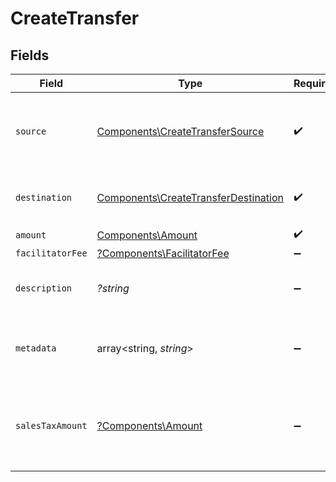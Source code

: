 # CreateTransfer


## Fields

| Field                                                                                                                            | Type                                                                                                                             | Required                                                                                                                         | Description                                                                                                                      | Example                                                                                                                          |
| -------------------------------------------------------------------------------------------------------------------------------- | -------------------------------------------------------------------------------------------------------------------------------- | -------------------------------------------------------------------------------------------------------------------------------- | -------------------------------------------------------------------------------------------------------------------------------- | -------------------------------------------------------------------------------------------------------------------------------- |
| `source`                                                                                                                         | [Components\CreateTransferSource](../../Models/Components/CreateTransferSource.md)                                               | :heavy_check_mark:                                                                                                               | Where funds for a transfer originate. For the source, you must include either a `paymentMethodID` or a `transferID`.             |                                                                                                                                  |
| `destination`                                                                                                                    | [Components\CreateTransferDestination](../../Models/Components/CreateTransferDestination.md)                                     | :heavy_check_mark:                                                                                                               | The final stage of a transfer and the ultimate recipient of the funds.                                                           |                                                                                                                                  |
| `amount`                                                                                                                         | [Components\Amount](../../Models/Components/Amount.md)                                                                           | :heavy_check_mark:                                                                                                               | N/A                                                                                                                              |                                                                                                                                  |
| `facilitatorFee`                                                                                                                 | [?Components\FacilitatorFee](../../Models/Components/FacilitatorFee.md)                                                          | :heavy_minus_sign:                                                                                                               | Total or markup fee.                                                                                                             |                                                                                                                                  |
| `description`                                                                                                                    | *?string*                                                                                                                        | :heavy_minus_sign:                                                                                                               | An optional description of the transfer for your own internal use.                                                               | Pay Instructor for May 15 Class                                                                                                  |
| `metadata`                                                                                                                       | array<string, *string*>                                                                                                          | :heavy_minus_sign:                                                                                                               | Free-form key-value pair list. Useful for storing information that is not captured elsewhere.                                    | {<br/>"optional": "metadata"<br/>}                                                                                               |
| `salesTaxAmount`                                                                                                                 | [?Components\Amount](../../Models/Components/Amount.md)                                                                          | :heavy_minus_sign:                                                                                                               | Optional sales tax amount. `transfer.amount.value` should be inclusive of any sales tax and represents the total amount charged. |                                                                                                                                  |